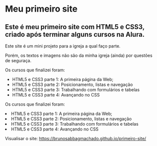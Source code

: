 # Meu primeiro site

## Este é meu primeiro site com HTML5 e CSS3, criado após terminar alguns cursos na Alura.

Este site é um mini projeto para a igreja a qual faço parte.

Porém, os textos e imagens não são da minha igreja (ainda) por questões de seguraça.

Os cursos que finalizei foram:


- HTML5 e CSS3 parte 1: A primeira página da Web;
- HTML5 e CSS3 parte 2: Posicionamento, listas e navegação
- HTML5 e CSS3 parte 3: Trabalhando com formulários e tabelas
- HTML5 e CSS3 parte 4: Avançando no CSS

Os cursos que finalizei foram: 
<li>HTML5 e CSS3 parte 1: A primeira página da Web;
<li>HTML5 e CSS3 parte 2: Posicionamento, listas e navegação
<li>HTML5 e CSS3 parte 3: Trabalhando com formulários e tabelas
<li>HTML5 e CSS3 parte 4: Avançando no CSS

Visualisar o site: https://brunosabbagmachado.github.io/primeiro-site/

